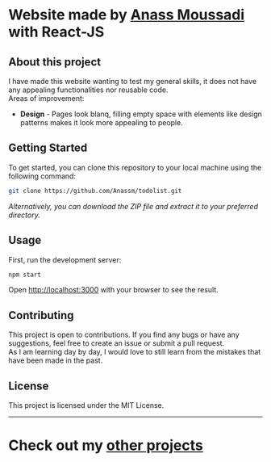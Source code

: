 # Website made by <a href="https://github.com/Anassm">Anass Moussadi</a> with React-JS

## About this project 
<p>
  I have made this website wanting to test my general skills, it does not have any appealing functionalities nor reusable code. <br>
  Areas of improvement:
</p>

<ul>
  <li><b>Design</b> - Pages look blanq, filling empty space with elements like design patterns makes it look more appealing to people.</li>
</ul>

## Getting Started
To get started, you can clone this repository to your local machine using the following command:

```bash
git clone https://github.com/Anassm/todolist.git
```

*Alternatively, you can download the ZIP file and extract it to your preferred directory.*

## Usage
First, run the development server:

```bash
npm start
```

Open [http://localhost:3000](http://localhost:3000) with your browser to see the result.


## Contributing
This project is open to contributions. If you find any bugs or have any suggestions, feel free to create an issue or submit a pull request.<br>
As I am learning day by day, I would love to still learn from the mistakes that have been made in the past.

## License
This project is licensed under the MIT License.

<hr>

# Check out my <a href="https://github.com/Anassm/Portfolio">other projects</a>
